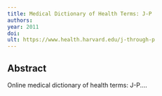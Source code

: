 ```yaml
---
title: Medical Dictionary of Health Terms: J-P
authors: 
year: 2011
doi: 
ult: https://www.health.harvard.edu/j-through-p
---
```

## Abstract
Online medical dictionary of health terms: J-P....
